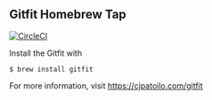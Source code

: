 Gitfit Homebrew Tap
-------------------

[![CircleCI](https://circleci.com/gh/cjpatoilo/homebrew-gitfit.svg?style=svg)](https://circleci.com/gh/cjpatoilo/homebrew-gitfit)

Install the Gitfit with

    $ brew install gitfit

For more information, visit https://cjpatoilo.com/gitfit
